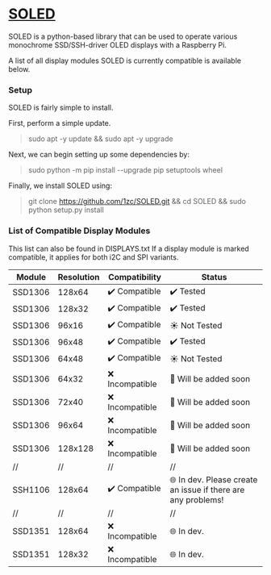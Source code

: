 # [SOLED](https://github.com/1zc/SOLED)
SOLED is a python-based library that can be used to operate various monochrome SSD/SSH-driver OLED displays with a Raspberry Pi.

A list of all display modules SOLED is currently compatible is available below.

 
### Setup

SOLED is fairly simple to install.

First, perform a simple update.
> sudo apt -y update && sudo apt -y upgrade

Next, we can begin setting up some dependencies by:
> sudo python -m pip install --upgrade pip setuptools wheel

Finally, we install SOLED using:
> git clone https://github.com/1zc/SOLED.git && cd SOLED && sudo python setup.py install

### List of Compatible Display Modules

This list can also be found in DISPLAYS.txt
If a display module is marked compatible, it applies for both i2C and SPI variants.

Module | Resolution | Compatibility | Status
------------ | ------------- | ------------- | -------------
SSD1306 | 128x64 | ✔️ Compatible | ✔️ Tested
SSD1306 | 128x32 | ✔️ Compatible | ✔️ Tested
SSD1306 | 96x16 | ✔️ Compatible | ☀️ Not Tested
SSD1306 | 96x48 | ✔️ Compatible | ✔️ Tested
SSD1306 | 64x48 | ✔️ Compatible | ☀️ Not Tested
SSD1306 | 64x32 | ❌ Incompatible | 🔄 Will be added soon
SSD1306 | 72x40 | ❌ Incompatible | 🔄 Will be added soon
SSD1306 | 96x64 | ❌ Incompatible | 🔄 Will be added soon
SSD1306 | 128x128 | ❌ Incompatible | 🔄 Will be added soon
// | // | // | //
SSH1106 | 128x64 | ✔️ Compatible | 🌐 In dev. Please create an issue if there are any problems!
// | // | // | //
SSD1351 | 128x64 | ❌ Incompatible | 🌐 In dev.
SSD1351 | 128x32 | ❌ Incompatible | 🌐 In dev.